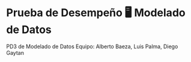 # Prueba de Desempeño 🖥️ Modelado de Datos


PD3 de Modelado de Datos
Equipo: Alberto Baeza, Luis Palma, Diego Gaytan
